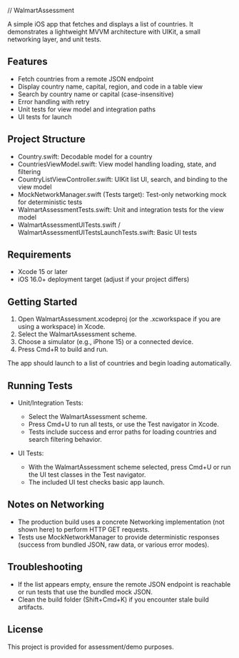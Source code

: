 // WalmartAssessment

A simple iOS app that fetches and displays a list of countries. It demonstrates a lightweight MVVM architecture with UIKit, a small networking layer, and unit tests.

## Features

- Fetch countries from a remote JSON endpoint
- Display country name, capital, region, and code in a table view
- Search by country name or capital (case-insensitive)
- Error handling with retry
- Unit tests for view model and integration paths
- UI tests for launch

## Project Structure

- Country.swift: Decodable model for a country
- CountriesViewModel.swift: View model handling loading, state, and filtering
- CountryListViewController.swift: UIKit list UI, search, and binding to the view model
- MockNetworkManager.swift (Tests target): Test-only networking mock for deterministic tests
- WalmartAssessmentTests.swift: Unit and integration tests for the view model
- WalmartAssessmentUITests.swift / WalmartAssessmentUITestsLaunchTests.swift: Basic UI tests

## Requirements

- Xcode 15 or later
- iOS 16.0+ deployment target (adjust if your project differs)

## Getting Started

1. Open WalmartAssessment.xcodeproj (or the .xcworkspace if you are using a workspace) in Xcode.
2. Select the WalmartAssessment scheme.
3. Choose a simulator (e.g., iPhone 15) or a connected device.
4. Press Cmd+R to build and run.

The app should launch to a list of countries and begin loading automatically.

## Running Tests

- Unit/Integration Tests:

  - Select the WalmartAssessment scheme.
  - Press Cmd+U to run all tests, or use the Test navigator in Xcode.
  - Tests include success and error paths for loading countries and search filtering behavior.

- UI Tests:
  - With the WalmartAssessment scheme selected, press Cmd+U or run the UI test classes in the Test navigator.
  - The included UI test checks basic app launch.

## Notes on Networking

- The production build uses a concrete Networking implementation (not shown here) to perform HTTP GET requests.
- Tests use MockNetworkManager to provide deterministic responses (success from bundled JSON, raw data, or various error modes).

## Troubleshooting

- If the list appears empty, ensure the remote JSON endpoint is reachable or run tests that use the bundled mock JSON.
- Clean the build folder (Shift+Cmd+K) if you encounter stale build artifacts.

## License

This project is provided for assessment/demo purposes.
